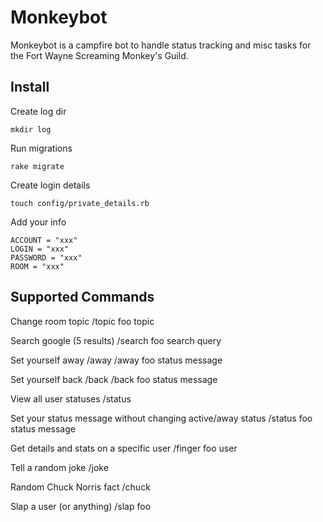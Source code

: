 Monkeybot
===

Monkeybot is a campfire bot to handle status tracking and misc tasks for the Fort Wayne Screaming Monkey's Guild.

Install
---

Create log dir

    mkdir log
  
Run migrations

    rake migrate
  
Create login details

    touch config/private_details.rb
  
Add your info

    ACCOUNT = "xxx"
    LOGIN = "xxx"
    PASSWORD = "xxx"
    ROOM = "xxx"

Supported Commands
---

Change room topic
  /topic foo topic
  
Search google (5 results)
  /search foo search query
  
Set yourself away
  /away
  /away foo status message
  
Set yourself back
  /back
  /back foo status message
  
View all user statuses
  /status
  
Set your status message without changing active/away status
  /status foo status message
  
Get details and stats on a specific user
  /finger foo user
  
Tell a random joke
  /joke
  
Random Chuck Norris fact
  /chuck
  
Slap a user (or anything)
  /slap foo
